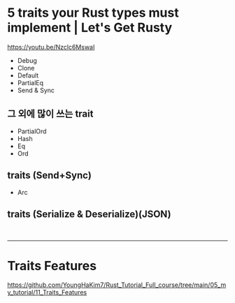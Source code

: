 # 5 traits your Rust types must implement | Let's Get Rusty

https://youtu.be/Nzclc6MswaI

- Debug
- Clone
- Default
- PartialEq
- Send & Sync

## 그 외에 많이 쓰는 trait

- PartialOrd
- Hash
- Eq
- Ord

## traits (Send+Sync)

- Arc

## traits (Serialize & Deserialize)(JSON)

<br>

<hr>

# Traits Features

https://github.com/YoungHaKim7/Rust_Tutorial_Full_course/tree/main/05_my_tutorial/11_Traits_Features
